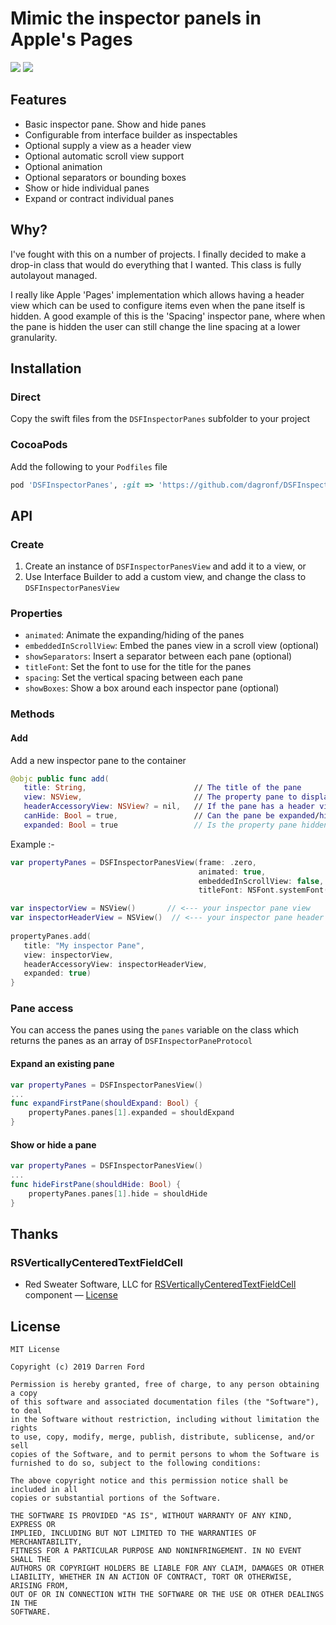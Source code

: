 # Mimic the inspector panels in Apple's Pages

![](https://dagronf.github.io/art/projects/DSFPropertyPanes/full.gif) ![](https://dagronf.github.io/art/projects/DSFPropertyPanes/panel_simple.gif)

## Features

* Basic inspector pane. Show and hide panes
* Configurable from interface builder as inspectables
* Optional supply a view as a header view
* Optional automatic scroll view support
* Optional animation
* Optional separators or bounding boxes
* Show or hide individual panes
* Expand or contract individual panes

## Why?

I've fought with this on a number of projects. I finally decided to make a drop-in class that would do everything that I wanted.  This class is fully autolayout managed.

I really like Apple 'Pages' implementation which allows having a header view which can be used to configure items even when the pane itself is hidden.  A good example of this is the 'Spacing' inspector pane, where when the pane is hidden the user can still change the line spacing at a lower granularity.

## Installation

### Direct

Copy the swift files from the `DSFInspectorPanes` subfolder to your project

### CocoaPods

Add the following to your `Podfiles` file

```ruby
pod 'DSFInspectorPanes', :git => 'https://github.com/dagronf/DSFInspectorPanes'
```

## API

### Create

1. Create an instance of `DSFInspectorPanesView` and add it to a view, or
2. Use Interface Builder to add a custom view, and change the class to `DSFInspectorPanesView`

### Properties

* `animated`: Animate the expanding/hiding of the panes
* `embeddedInScrollView`: Embed the panes view in a scroll view (optional)
* `showSeparators`: Insert a separator between each pane (optional)
* `titleFont`: Set the font to use for the title for the panes
* `spacing`: Set the vertical spacing between each pane
* `showBoxes`: Show a box around each inspector pane (optional)

### Methods

#### Add

Add a new inspector pane to the container

```swift
@objc public func add(
   title: String,                        // The title of the pane
   view: NSView,                         // The property pane to display
   headerAccessoryView: NSView? = nil,   // If the pane has a header view, the view
   canHide: Bool = true,                 // Can the pane be expanded/hidden?
   expanded: Bool = true                 // Is the property pane hidden by default?
```

Example :-

```swift
var propertyPanes = DSFInspectorPanesView(frame: .zero,
                                          animated: true,
                                          embeddedInScrollView: false,
                                          titleFont: NSFont.systemFont(ofSize: 13))

var inspectorView = NSView()       // <--- your inspector pane view
var inspectorHeaderView = NSView()  // <--- your inspector pane header view
	
propertyPanes.add(
   title: "My inspector Pane", 
   view: inspectorView,
   headerAccessoryView: inspectorHeaderView,
   expanded: true)
}
```

### Pane access

You can access the panes using the `panes` variable on the class which returns the panes as an array of `DSFInspectorPaneProtocol`

#### Expand an existing pane

```swift
var propertyPanes = DSFInspectorPanesView()
...
func expandFirstPane(shouldExpand: Bool) {
	propertyPanes.panes[1].expanded = shouldExpand
}
```

#### Show or hide a pane

```swift
var propertyPanes = DSFInspectorPanesView()
...
func hideFirstPane(shouldHide: Bool) {
	propertyPanes.panes[1].hide = shouldHide
}
```

## Thanks

### RSVerticallyCenteredTextFieldCell
* Red Sweater Software, LLC for [RSVerticallyCenteredTextFieldCell](http://www.red-sweater.com/blog/148/what-a-difference-a-cell-makes) component  — [License](http://opensource.org/licenses/mit-license.php)


## License
```
MIT License

Copyright (c) 2019 Darren Ford

Permission is hereby granted, free of charge, to any person obtaining a copy
of this software and associated documentation files (the "Software"), to deal
in the Software without restriction, including without limitation the rights
to use, copy, modify, merge, publish, distribute, sublicense, and/or sell
copies of the Software, and to permit persons to whom the Software is
furnished to do so, subject to the following conditions:

The above copyright notice and this permission notice shall be included in all
copies or substantial portions of the Software.

THE SOFTWARE IS PROVIDED "AS IS", WITHOUT WARRANTY OF ANY KIND, EXPRESS OR
IMPLIED, INCLUDING BUT NOT LIMITED TO THE WARRANTIES OF MERCHANTABILITY,
FITNESS FOR A PARTICULAR PURPOSE AND NONINFRINGEMENT. IN NO EVENT SHALL THE
AUTHORS OR COPYRIGHT HOLDERS BE LIABLE FOR ANY CLAIM, DAMAGES OR OTHER
LIABILITY, WHETHER IN AN ACTION OF CONTRACT, TORT OR OTHERWISE, ARISING FROM,
OUT OF OR IN CONNECTION WITH THE SOFTWARE OR THE USE OR OTHER DEALINGS IN THE
SOFTWARE.
```
